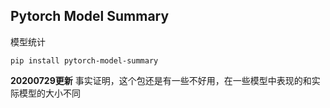## Pytorch Model Summary
模型统计
```language
pip install pytorch-model-summary
```

**20200729更新**
事实证明，这个包还是有一些不好用，在一些模型中表现的和实际模型的大小不同

